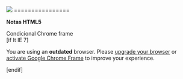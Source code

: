 <img src="http://cymetria.com/images/banner_bucaramanga.png">
================


<b>Notas HTML5</b>


Condicional Chrome frame <br>
	[if lt IE 7]
    	<p class="chromeframe">You are using an <strong>outdated</strong> browser. Please <a href="http://browsehappy.com/">upgrade your browser</a> or <a href="http://www.google.com/chromeframe/?redirect=true">activate Google Chrome Frame</a> to improve your experience.</p>
    [endif]
